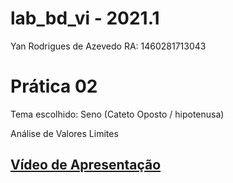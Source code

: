 # lab_bd_vi - 2021.1

Yan Rodrigues de Azevedo
RA: 1460281713043

# Prática 02

Tema escolhido: Seno (Cateto Oposto / hipotenusa)

Análise de Valores Limites

## [Vídeo de Apresentação](https://youtu.be/UERHt0Tcjb8)
